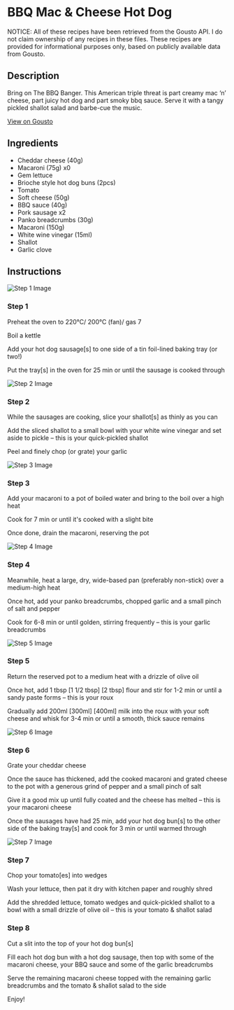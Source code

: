 # BBQ Mac & Cheese Hot Dog

NOTICE: All of these recipes have been retrieved from the Gousto API. I do not claim ownership of any recipes in these files. These recipes are provided for informational purposes only, based on publicly available data from Gousto.

## Description

Bring on The BBQ Banger. This American triple threat is part creamy mac ‘n’ cheese, part juicy hot dog and part smoky bbq sauce. Serve it with a tangy pickled shallot salad and barbe-cue the music.

[View on Gousto](https://www.gousto.co.uk/recipes/cookbook/bbq-mac-cheese-hot-dog)

## Ingredients

- Cheddar cheese (40g)
- Macaroni (75g) x0
- Gem lettuce
- Brioche style hot dog buns (2pcs)
- Tomato
- Soft cheese (50g)
- BBQ sauce (40g)
- Pork sausage x2
- Panko breadcrumbs (30g)
- Macaroni (150g)
- White wine vinegar (15ml)
- Shallot
- Garlic clove

## Instructions

![Step 1 Image](https://production-media.gousto.co.uk/cms/recipe-step-image/Step-1-1691672983859-x200.jpg)

### Step 1

Preheat the oven to 220°C/ 200°C (fan)/ gas 7

Boil a kettle

Add your hot dog sausage[s] to one side of a tin foil-lined baking tray (or two!)

Put the tray[s] in the oven for 25 min or until the sausage is cooked through

![Step 2 Image](https://production-media.gousto.co.uk/cms/recipe-step-image/Step-2-1691672988834-x200.jpg)

### Step 2

While the sausages are cooking, slice your shallot[s] as thinly as you can

Add the sliced shallot to a small bowl with your white wine vinegar and set aside to pickle – this is your quick-pickled shallot

Peel and finely chop (or grate) your garlic

![Step 3 Image](https://production-media.gousto.co.uk/cms/recipe-step-image/Step-3-1691672994165-x200.jpg)

### Step 3

Add your macaroni to a pot of boiled water and bring to the boil over a high heat

Cook for 7 min or until it's cooked with a slight bite

Once done, drain the macaroni, reserving the pot

![Step 4 Image](https://production-media.gousto.co.uk/cms/recipe-step-image/Step-4-1691672998995-x200.jpg)

### Step 4

Meanwhile, heat a large, dry, wide-based pan (preferably non-stick) over a medium-high heat

Once hot, add your panko breadcrumbs, chopped garlic and a small pinch of salt and pepper

Cook for 6-8 min or until golden, stirring frequently – this is your garlic breadcrumbs

![Step 5 Image](https://production-media.gousto.co.uk/cms/recipe-step-image/Step-5-1691673003695-x200.jpg)

### Step 5

Return the reserved pot to a medium heat with a drizzle of olive oil

Once hot, add 1 tbsp <span class="text-purple">[1 1/2 tbsp]</span> <span class="text-danger">[2 tbsp]</span> flour and stir for 1-2 min or until a sandy paste forms – this is your roux

Gradually add 200ml <span class="text-purple">[300ml] </span><span class="text-danger">[400ml]</span> milk into the roux with your soft cheese and whisk for 3-4 min or until a smooth, thick sauce remains

![Step 6 Image](https://production-media.gousto.co.uk/cms/recipe-step-image/Step-6-1691673009350-x200.jpg)

### Step 6

Grate your cheddar cheese

Once the sauce has thickened, add the cooked macaroni and grated cheese to the pot with a generous grind of pepper and a small pinch of salt

Give it a good mix up until fully coated and the cheese has melted – this is your macaroni cheese

Once the sausages have had 25 min, add your hot dog bun[s] to the other side of the baking tray[s] and cook for 3 min or until warmed through

![Step 7 Image](https://production-media.gousto.co.uk/cms/recipe-step-image/Step-7-1691673014850-x200.jpg)

### Step 7

Chop your tomato[es] into wedges

Wash your lettuce, then pat it dry with kitchen paper and roughly shred

Add the shredded lettuce, tomato wedges and quick-pickled shallot to a bowl with a small drizzle of olive oil – this is your tomato & shallot salad

### Step 8

Cut a slit into the top of your hot dog bun[s]

Fill each hot dog bun with a hot dog sausage, then top with some of the macaroni cheese, your BBQ sauce and some of the garlic breadcrumbs

Serve the remaining macaroni cheese topped with the remaining garlic breadcrumbs and the tomato & shallot salad to the side

Enjoy!

